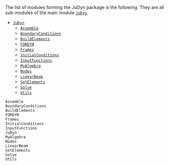 The list of modules forming the JuDyn package is the following. They are all sub-modules of the main module [`JuDyn`](@ref).

-  [`JuDyn`](@ref)
    -  [`Assemble`](@ref)
    -  [`BoundaryConditions`](@ref)
    -  [`BuildElements`](@ref)
    -  [`FORDYN`](@ref)
    -  [`Frames`](@ref)
    -  [`InitialConditions`](@ref)
    -  [`InputFunctions`](@ref)
    -  [`MyAlgebra`](@ref)
    -  [`Nodes`](@ref)
    -  [`LinearBeam`](@ref)
    -  [`SetElements`](@ref)
    -  [`Solve`](@ref)
    -  [`Utils`](@ref)










```@docs
Assemble
BoundaryConditions
BuildElements
FORDYN
Frames
InitialConditions
InputFunctions
JuDyn
MyAlgebra
Nodes
LinearBeam
SetElements
Solve
Utils
```